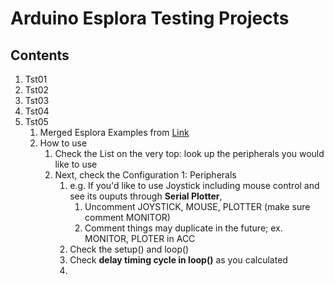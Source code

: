 # Arduino Esplora Testing Projects

## Contents
1. Tst01
2. Tst02
3. Tst03
4. Tst04
5. Tst05
   1. Merged Esplora Examples from [Link](https://www.arduino.cc/en/Tutorial/LibraryExamples/EsploraLedShow/)
   2. How to use
      1. Check the List on the very top: look up the peripherals you would like to use
      2. Next, check the Configuration 1: Peripherals
         1. e.g. If you'd like to use Joystick including mouse control and see its ouputs through **Serial Plotter**,
            1. Uncomment JOYSTICK, MOUSE, PLOTTER (make sure comment MONITOR)
            2. Comment things may duplicate in the future; ex. MONITOR, PLOTER in ACC
         2. Check the setup() and loop()
         3. Check **delay timing cycle in loop()** as you calculated
         4. 